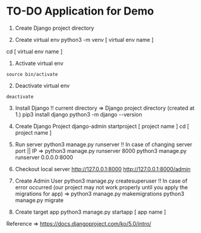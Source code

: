 # TO-DO Application for Demo

1. Create Django project directory

2. Create virtual env
  python3 -m venv [ virtual env name ]

  cd [ virtual env name ]

  1) Activate virtual env
  
    source bin/activate

  2) Deactivate virtual env

    deactivate

3. Install Django
  !! current directory => Django project directory (created at 1.)
  pip3 install django
  python3 -m django --version

4. Create Django Project
  django-admin startproject [ project name ]
  cd [ project name ]

5. Run server
  python3 manage.py runserver
  !! In case of changing server port || IP
   => python3 manage.py runserver 8000
      python3 manage.py runserver 0.0.0.0:8000

6. Checkout local server
  http://127.0.0.1:8000
  http://127.0.0.1:8000/admin

7. Create Admin User
  python3 manage.py createsuperuser
  !! In case of error occurred (our project may not work properly until you apply the migrations for app)
    => python3 manage.py makemigrations
       python3 manage.py migrate

8. Create target app
  python3 manage.py startapp [ app name ]


Reference
=> https://docs.djangoproject.com/ko/5.0/intro/
